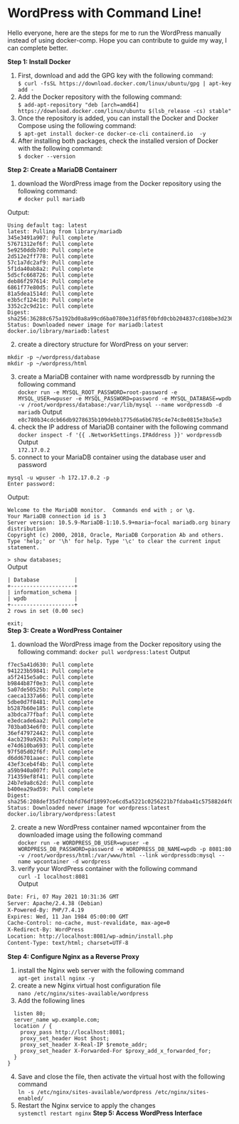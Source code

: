 # WordPress with Command Line!
Hello everyone, here are the steps for me to run the WordPress manually instead of using docker-comp. Hope you can contribute to guide my way, I can complete better.

**Step 1: Install Docker**
1. First, download and add the GPG key with the following command:  
```$ curl -fsSL https://download.docker.com/linux/ubuntu/gpg | apt-key add -```
2. Add the Docker repository with the following command:  
```$ add-apt-repository "deb [arch=amd64] https://download.docker.com/linux/ubuntu $(lsb_release -cs) stable"```
3. Once the repository is added, you can install the Docker and Docker Compose using the following command:  
```$ apt-get install docker-ce docker-ce-cli containerd.io  -y```
4. After installing both packages, check the installed version of Docker with the following command:  
```$ docker --version```

**Step 2: Create a MariaDB Containerr**
1. download the WordPress image from the Docker repository using the following command:  
```# docker pull mariadb```  

Output:
```root@myhanh:~# docker pull mariadb
Using default tag: latest
latest: Pulling from library/mariadb
345e3491a907: Pull complete
57671312ef6f: Pull complete
5e9250ddb7d0: Pull complete
2d512e2ff778: Pull complete
57c1a7dc2af9: Pull complete
5f1da40ab8a2: Pull complete
5d5cfc668726: Pull complete
deb86f297614: Pull complete
6861f77e80d5: Pull complete
81a5dea1514d: Pull complete
e3b5cf124c10: Pull complete
3352c2c9d21c: Pull complete
Digest: sha256:36288c675a192bd0a8a99cd6ba0780e31df85f0bfd0cbb204837cd108be3d236
Status: Downloaded newer image for mariadb:latest
docker.io/library/mariadb:latest
```
2. create a directory structure for WordPress on your server:
```mkdir ~/wordpress
mkdir -p ~/wordpress/database
mkdir -p ~/wordpress/html
```
3. create a MariaDB container with name wordpressdb by running the following command  
```docker run -e MYSQL_ROOT_PASSWORD=root-password -e MYSQL_USER=wpuser -e MYSQL_PASSWORD=password -e MYSQL_DATABASE=wpdb -v /root/wordpress/database:/var/lib/mysql --name wordpressdb -d mariadb```
Output  
```e8c780b34cdcb66db9278635b109debb1775d6a6b6785c4e74c8e0815e3ba5e3```  
4. check the IP address of MariaDB container with the following command  
```docker inspect -f '{{ .NetworkSettings.IPAddress }}' wordpressdb```  
Output  
```172.17.0.2```
5. connect to your MariaDB container using the database user and password      
```
mysql -u wpuser -h 172.17.0.2 -p
Enter password:
```
Output:  
```
Welcome to the MariaDB monitor.  Commands end with ; or \g.
Your MariaDB connection id is 3
Server version: 10.5.9-MariaDB-1:10.5.9+maria~focal mariadb.org binary distribution
Copyright (c) 2000, 2018, Oracle, MariaDB Corporation Ab and others.
Type 'help;' or '\h' for help. Type '\c' to clear the current input statement.
```
```> show databases;```  
Output  
```+--------------------+
| Database           |
+--------------------+
| information_schema |
| wpdb               |
+--------------------+
2 rows in set (0.00 sec)
```
```exit;```  
**Step 3: Create a WordPress Container**
1. download the WordPress image from the Docker repository using the following command:
```docker pull wordpress:latest```
Output
```latest: Pulling from library/wordpress
f7ec5a41d630: Pull complete
941223b59841: Pull complete
a5f2415e5a0c: Pull complete
b9844b87f0e3: Pull complete
5a07de50525b: Pull complete
caeca1337a66: Pull complete
5dbe0d7f8481: Pull complete
b5287b60e185: Pull complete
a3bdca77fbaf: Pull complete
e3edcade6aa2: Pull complete
703ba034e6f0: Pull complete
36ef47972442: Pull complete
4acb239a9263: Pull complete
e74d610ba693: Pull complete
97f505d02f6f: Pull complete
d6dd6701aaec: Pull complete
43ef3ceb4f4b: Pull complete
a59b940a007f: Pull complete
714359ef8f41: Pull complete
24b7e9a8c62d: Pull complete
b400ea29ad59: Pull complete
Digest: sha256:208def35d7fcbbfd76df18997ce6cd5a5221c0256221b7fdaba41c575882d4f0
Status: Downloaded newer image for wordpress:latest
docker.io/library/wordpress:latest
```
2. create a new WordPress container named wpcontainer from the downloaded image using the following command  
```docker run -e WORDPRESS_DB_USER=wpuser -e WORDPRESS_DB_PASSWORD=password -e WORDPRESS_DB_NAME=wpdb -p 8081:80 -v /root/wordpress/html:/var/www/html --link wordpressdb:mysql --name wpcontainer -d wordpress```
3. verify your WordPress container with the following command  
```curl -I localhost:8081```  
Output    
```HTTP/1.1 302 Found
Date: Fri, 07 May 2021 10:31:36 GMT
Server: Apache/2.4.38 (Debian)
X-Powered-By: PHP/7.4.19
Expires: Wed, 11 Jan 1984 05:00:00 GMT
Cache-Control: no-cache, must-revalidate, max-age=0
X-Redirect-By: WordPress
Location: http://localhost:8081/wp-admin/install.php
Content-Type: text/html; charset=UTF-8
```
**Step 4: Configure Nginx as a Reverse Proxy**
1. install the Nginx web server with the following command  
```apt-get install nginx -y```
2. create a new Nginx virtual host configuration file  
```nano /etc/nginx/sites-available/wordpress```
3. Add the following lines
```server {
  listen 80;
  server_name wp.example.com;
  location / {
    proxy_pass http://localhost:8081;
    proxy_set_header Host $host;
    proxy_set_header X-Real-IP $remote_addr;
    proxy_set_header X-Forwarded-For $proxy_add_x_forwarded_for;
  }
}
```
4. Save and close the file, then activate the virtual host with the following command  
```ln -s /etc/nginx/sites-available/wordpress /etc/nginx/sites-enabled/```
5. Restart the Nginx service to apply the changes  
```systemctl restart nginx```
**Step 5: Access WordPress Interface**

